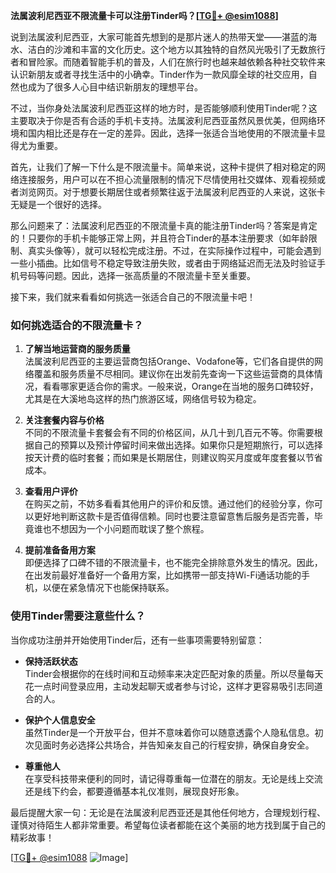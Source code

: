 **法属波利尼西亚不限流量卡可以注册Tinder吗？[[TG💪+ @esim1088](https://t.me/s/esim1088)]**

说到法属波利尼西亚，大家可能首先想到的是那片迷人的热带天堂——湛蓝的海水、洁白的沙滩和丰富的文化历史。这个地方以其独特的自然风光吸引了无数旅行者和冒险家。而随着智能手机的普及，人们在旅行时也越来越依赖各种社交软件来认识新朋友或者寻找生活中的小确幸。Tinder作为一款风靡全球的社交应用，自然也成为了很多人心目中结识新朋友的理想平台。

不过，当你身处法属波利尼西亚这样的地方时，是否能够顺利使用Tinder呢？这主要取决于你是否有合适的手机卡支持。法属波利尼西亚虽然风景优美，但网络环境和国内相比还是存在一定的差异。因此，选择一张适合当地使用的不限流量卡显得尤为重要。

首先，让我们了解一下什么是不限流量卡。简单来说，这种卡提供了相对稳定的网络连接服务，用户可以在不担心流量限制的情况下尽情使用社交媒体、观看视频或者浏览网页。对于想要长期居住或者频繁往返于法属波利尼西亚的人来说，这张卡无疑是一个很好的选择。

那么问题来了：法属波利尼西亚的不限流量卡真的能注册Tinder吗？答案是肯定的！只要你的手机卡能够正常上网，并且符合Tinder的基本注册要求（如年龄限制、真实头像等），就可以轻松完成注册。不过，在实际操作过程中，可能会遇到一些小插曲。比如信号不稳定导致注册失败，或者由于网络延迟而无法及时验证手机号码等问题。因此，选择一张高质量的不限流量卡至关重要。

接下来，我们就来看看如何挑选一张适合自己的不限流量卡吧！

### 如何挑选适合的不限流量卡？

1. **了解当地运营商的服务质量**  
   法属波利尼西亚的主要运营商包括Orange、Vodafone等，它们各自提供的网络覆盖和服务质量不尽相同。建议你在出发前先查询一下这些运营商的具体情况，看看哪家更适合你的需求。一般来说，Orange在当地的服务口碑较好，尤其是在大溪地岛这样的热门旅游区域，网络信号较为稳定。

2. **关注套餐内容与价格**  
   不同的不限流量卡套餐会有不同的价格区间，从几十到几百元不等。你需要根据自己的预算以及预计停留时间来做出选择。如果你只是短期旅行，可以选择按天计费的临时套餐；而如果是长期居住，则建议购买月度或年度套餐以节省成本。

3. **查看用户评价**  
   在购买之前，不妨多看看其他用户的评价和反馈。通过他们的经验分享，你可以更好地判断这款卡是否值得信赖。同时也要注意留意售后服务是否完善，毕竟谁也不想因为一个小问题而耽误了整个旅程。

4. **提前准备备用方案**  
   即便选择了口碑不错的不限流量卡，也不能完全排除意外发生的情况。因此，在出发前最好准备好一个备用方案，比如携带一部支持Wi-Fi通话功能的手机，以便在紧急情况下也能保持联系。

### 使用Tinder需要注意些什么？

当你成功注册并开始使用Tinder后，还有一些事项需要特别留意：

- **保持活跃状态**  
  Tinder会根据你的在线时间和互动频率来决定匹配对象的质量。所以尽量每天花一点时间登录应用，主动发起聊天或者参与讨论，这样才更容易吸引志同道合的人。

- **保护个人信息安全**  
  虽然Tinder是一个开放平台，但并不意味着你可以随意透露个人隐私信息。初次见面时务必选择公共场合，并告知亲友自己的行程安排，确保自身安全。

- **尊重他人**  
  在享受科技带来便利的同时，请记得尊重每一位潜在的朋友。无论是线上交流还是线下约会，都要遵循基本礼仪准则，展现良好形象。

最后提醒大家一句：无论是在法属波利尼西亚还是其他任何地方，合理规划行程、谨慎对待陌生人都非常重要。希望每位读者都能在这个美丽的地方找到属于自己的精彩故事！

[[TG💪+ @esim1088](https://t.me/s/esim1088) ![Image](https://i.postimg.cc/4NQfJmqS/Snipaste-2025-05-13-00-14-12.png)]